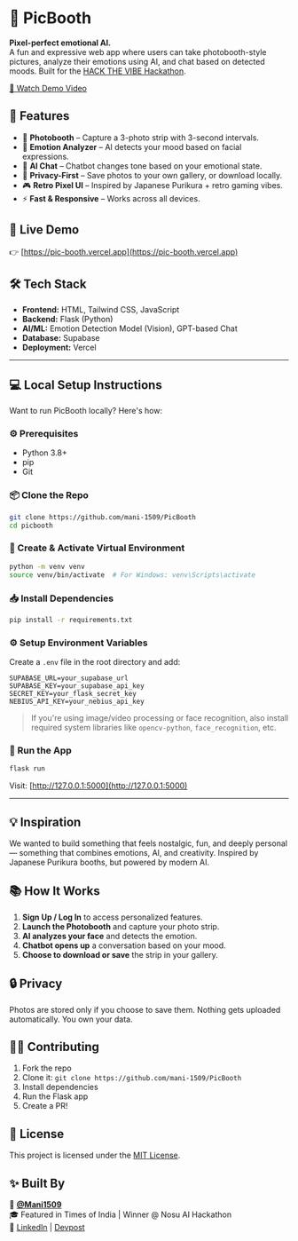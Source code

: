 # 📸 PicBooth

**Pixel-perfect emotional AI.**  
A fun and expressive web app where users can take photobooth-style pictures, analyze their emotions using AI, and chat based on detected moods. Built for the [HACK THE VIBE Hackathon](https://www.techhorizonsclub.com/).

[🎥 Watch Demo Video](https://youtube.com/shorts/o4AtwqidDtQ)

## 🌟 Features

- 📸 **Photobooth** – Capture a 3-photo strip with 3-second intervals.
- 🧠 **Emotion Analyzer** – AI detects your mood based on facial expressions.
- 💬 **AI Chat** – Chatbot changes tone based on your emotional state.
- 🔐 **Privacy-First** – Save photos to your own gallery, or download locally.
- 🎮 **Retro Pixel UI** – Inspired by Japanese Purikura + retro gaming vibes.
- ⚡ **Fast & Responsive** – Works across all devices.

## 🚀 Live Demo

👉 [https://pic-booth.vercel.app](https://pic-booth.vercel.app)

## 🛠️ Tech Stack

- **Frontend:** HTML, Tailwind CSS, JavaScript
- **Backend:** Flask (Python)
- **AI/ML:** Emotion Detection Model (Vision), GPT-based Chat
- **Database:** Supabase
- **Deployment:** Vercel

---

## 💻 Local Setup Instructions

Want to run PicBooth locally? Here's how:

### ⚙️ Prerequisites

- Python 3.8+
- pip
- Git

### 📦 Clone the Repo

```bash
git clone https://github.com/mani-1509/PicBooth
cd picbooth
```

### 🧪 Create & Activate Virtual Environment

```bash
python -m venv venv
source venv/bin/activate  # For Windows: venv\Scripts\activate
```

### 📥 Install Dependencies

```bash
pip install -r requirements.txt
```

### ⚙️ Setup Environment Variables

Create a `.env` file in the root directory and add:

```env
SUPABASE_URL=your_supabase_url
SUPABASE_KEY=your_supabase_api_key
SECRET_KEY=your_flask_secret_key
NEBIUS_API_KEY=your_nebius_api_key
```

> If you're using image/video processing or face recognition, also install required system libraries like `opencv-python`, `face_recognition`, etc.

### 🚀 Run the App

```bash
flask run
```

Visit: [http://127.0.0.1:5000](http://127.0.0.1:5000)

---

## 💡 Inspiration

We wanted to build something that feels nostalgic, fun, and deeply personal — something that combines emotions, AI, and creativity. Inspired by Japanese Purikura booths, but powered by modern AI.

## 📚 How It Works

1. **Sign Up / Log In** to access personalized features.
2. **Launch the Photobooth** and capture your photo strip.
3. **AI analyzes your face** and detects the emotion.
4. **Chatbot opens up** a conversation based on your mood.
5. **Choose to download or save** the strip in your gallery.

## 🔒 Privacy

Photos are stored only if you choose to save them. Nothing gets uploaded automatically. You own your data.

## 🧑‍💻 Contributing

1. Fork the repo
2. Clone it: `git clone https://github.com/mani-1509/PicBooth`
3. Install dependencies
4. Run the Flask app
5. Create a PR!

## 📄 License

This project is licensed under the [MIT License](LICENSE).

## ✨ Built By

👤 **[@Mani1509](https://github.com/mani-1509)**  
🎓 Featured in Times of India | Winner @ Nosu AI Hackathon  
🚀 [LinkedIn](https://www.linkedin.com/in/sharvan-gajula) | [Devpost](https://devpost.com/software/picbooth)

